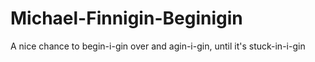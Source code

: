 # Michael-Finnigin-Beginigin
A nice chance to begin-i-gin over and agin-i-gin, until it's stuck-in-i-gin
